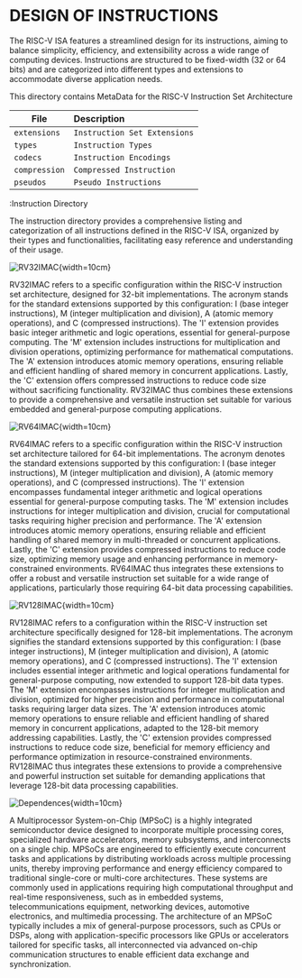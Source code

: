 # DESIGN OF INSTRUCTIONS

The RISC-V ISA features a streamlined design for its instructions, aiming to balance simplicity, efficiency, and extensibility across a wide range of computing devices. Instructions are structured to be fixed-width (32 or 64 bits) and are categorized into different types and extensions to accommodate diverse application needs.

This directory contains MetaData for the RISC-V Instruction Set Architecture

| File                           | Description                             |
|--------------------------------|:----------------------------------------|
| `extensions`                   | `Instruction Set Extensions`            |
| `types`                        | `Instruction Types`                     |
| `codecs`                       | `Instruction Encodings`                 |
| `compression`                  | `Compressed Instruction`                |
| `pseudos`                      | `Pseudo Instructions`                   |

:Instruction Directory

The instruction directory provides a comprehensive listing and categorization of all instructions defined in the RISC-V ISA, organized by their types and functionalities, facilitating easy reference and understanding of their usage.

![RV32IMAC](assets/RV32IMAC.svg){width=10cm}

RV32IMAC refers to a specific configuration within the RISC-V instruction set architecture, designed for 32-bit implementations. The acronym stands for the standard extensions supported by this configuration: I (base integer instructions), M (integer multiplication and division), A (atomic memory operations), and C (compressed instructions). The 'I' extension provides basic integer arithmetic and logic operations, essential for general-purpose computing. The 'M' extension includes instructions for multiplication and division operations, optimizing performance for mathematical computations. The 'A' extension introduces atomic memory operations, ensuring reliable and efficient handling of shared memory in concurrent applications. Lastly, the 'C' extension offers compressed instructions to reduce code size without sacrificing functionality. RV32IMAC thus combines these extensions to provide a comprehensive and versatile instruction set suitable for various embedded and general-purpose computing applications.

![RV64IMAC](assets/RV64IMAC.svg){width=10cm}

RV64IMAC refers to a specific configuration within the RISC-V instruction set architecture tailored for 64-bit implementations. The acronym denotes the standard extensions supported by this configuration: I (base integer instructions), M (integer multiplication and division), A (atomic memory operations), and C (compressed instructions). The 'I' extension encompasses fundamental integer arithmetic and logical operations essential for general-purpose computing tasks. The 'M' extension includes instructions for integer multiplication and division, crucial for computational tasks requiring higher precision and performance. The 'A' extension introduces atomic memory operations, ensuring reliable and efficient handling of shared memory in multi-threaded or concurrent applications. Lastly, the 'C' extension provides compressed instructions to reduce code size, optimizing memory usage and enhancing performance in memory-constrained environments. RV64IMAC thus integrates these extensions to offer a robust and versatile instruction set suitable for a wide range of applications, particularly those requiring 64-bit data processing capabilities.

![RV128IMAC](assets/RV128IMAC.svg){width=10cm}

RV128IMAC refers to a configuration within the RISC-V instruction set architecture specifically designed for 128-bit implementations. The acronym signifies the standard extensions supported by this configuration: I (base integer instructions), M (integer multiplication and division), A (atomic memory operations), and C (compressed instructions). The 'I' extension includes essential integer arithmetic and logical operations fundamental for general-purpose computing, now extended to support 128-bit data types. The 'M' extension encompasses instructions for integer multiplication and division, optimized for higher precision and performance in computational tasks requiring larger data sizes. The 'A' extension introduces atomic memory operations to ensure reliable and efficient handling of shared memory in concurrent applications, adapted to the 128-bit memory addressing capabilities. Lastly, the 'C' extension provides compressed instructions to reduce code size, beneficial for memory efficiency and performance optimization in resource-constrained environments. RV128IMAC thus integrates these extensions to provide a comprehensive and powerful instruction set suitable for demanding applications that leverage 128-bit data processing capabilities.

![Dependences](assets/dependences-global.svg){width=10cm}

A Multiprocessor System-on-Chip (MPSoC) is a highly integrated semiconductor device designed to incorporate multiple processing cores, specialized hardware accelerators, memory subsystems, and interconnects on a single chip. MPSoCs are engineered to efficiently execute concurrent tasks and applications by distributing workloads across multiple processing units, thereby improving performance and energy efficiency compared to traditional single-core or multi-core architectures. These systems are commonly used in applications requiring high computational throughput and real-time responsiveness, such as in embedded systems, telecommunications equipment, networking devices, automotive electronics, and multimedia processing. The architecture of an MPSoC typically includes a mix of general-purpose processors, such as CPUs or DSPs, along with application-specific processors like GPUs or accelerators tailored for specific tasks, all interconnected via advanced on-chip communication structures to enable efficient data exchange and synchronization.
